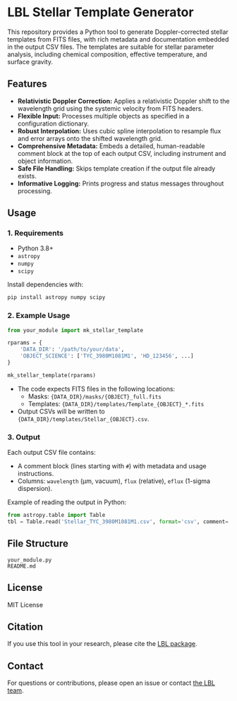 # LBL Stellar Template Generator

This repository provides a Python tool to generate Doppler-corrected stellar templates from FITS files, with rich metadata and documentation embedded in the output CSV files. The templates are suitable for stellar parameter analysis, including chemical composition, effective temperature, and surface gravity.

## Features

- **Relativistic Doppler Correction:** Applies a relativistic Doppler shift to the wavelength grid using the systemic velocity from FITS headers.
- **Flexible Input:** Processes multiple objects as specified in a configuration dictionary.
- **Robust Interpolation:** Uses cubic spline interpolation to resample flux and error arrays onto the shifted wavelength grid.
- **Comprehensive Metadata:** Embeds a detailed, human-readable comment block at the top of each output CSV, including instrument and object information.
- **Safe File Handling:** Skips template creation if the output file already exists.
- **Informative Logging:** Prints progress and status messages throughout processing.

## Usage

### 1. Requirements

- Python 3.8+
- `astropy`
- `numpy`
- `scipy`

Install dependencies with:

```bash
pip install astropy numpy scipy
```

### 2. Example Usage

```python
from your_module import mk_stellar_template

rparams = {
    'DATA_DIR': '/path/to/your/data',
    'OBJECT_SCIENCE': ['TYC_3980M1081M1', 'HD_123456', ...]
}

mk_stellar_template(rparams)
```

- The code expects FITS files in the following locations:
  - Masks: `{DATA_DIR}/masks/{OBJECT}_full.fits`
  - Templates: `{DATA_DIR}/templates/Template_{OBJECT}_*.fits`
- Output CSVs will be written to `{DATA_DIR}/templates/Stellar_{OBJECT}.csv`.

### 3. Output

Each output CSV file contains:
- A comment block (lines starting with `#`) with metadata and usage instructions.
- Columns: `wavelength` (µm, vacuum), `flux` (relative), `eflux` (1-sigma dispersion).

Example of reading the output in Python:

```python
from astropy.table import Table
tbl = Table.read('Stellar_TYC_3980M1081M1.csv', format='csv', comment='#')
```

## File Structure

```
your_module.py
README.md
```

## License

MIT License

## Citation

If you use this tool in your research, please cite the [LBL package](https://lbl.exoplanets.ca).

## Contact

For questions or contributions, please open an issue or contact [the LBL team](https://lbl.exoplanets.ca).

